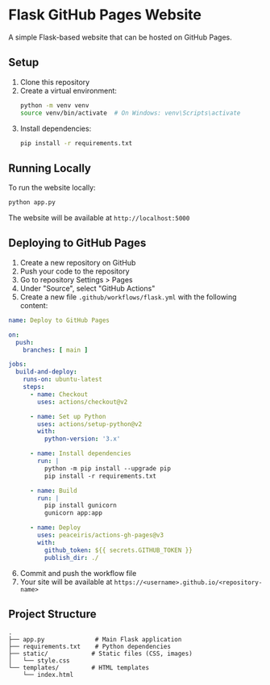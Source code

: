 # Flask GitHub Pages Website

A simple Flask-based website that can be hosted on GitHub Pages.

## Setup

1. Clone this repository
2. Create a virtual environment:
   ```bash
   python -m venv venv
   source venv/bin/activate  # On Windows: venv\Scripts\activate
   ```
3. Install dependencies:
   ```bash
   pip install -r requirements.txt
   ```

## Running Locally

To run the website locally:
```bash
python app.py
```
The website will be available at `http://localhost:5000`

## Deploying to GitHub Pages

1. Create a new repository on GitHub
2. Push your code to the repository
3. Go to repository Settings > Pages
4. Under "Source", select "GitHub Actions"
5. Create a new file `.github/workflows/flask.yml` with the following content:

```yaml
name: Deploy to GitHub Pages

on:
  push:
    branches: [ main ]

jobs:
  build-and-deploy:
    runs-on: ubuntu-latest
    steps:
      - name: Checkout
        uses: actions/checkout@v2

      - name: Set up Python
        uses: actions/setup-python@v2
        with:
          python-version: '3.x'

      - name: Install dependencies
        run: |
          python -m pip install --upgrade pip
          pip install -r requirements.txt

      - name: Build
        run: |
          pip install gunicorn
          gunicorn app:app

      - name: Deploy
        uses: peaceiris/actions-gh-pages@v3
        with:
          github_token: ${{ secrets.GITHUB_TOKEN }}
          publish_dir: ./
```

6. Commit and push the workflow file
7. Your site will be available at `https://<username>.github.io/<repository-name>`

## Project Structure

```
.
├── app.py              # Main Flask application
├── requirements.txt    # Python dependencies
├── static/            # Static files (CSS, images)
│   └── style.css
└── templates/         # HTML templates
    └── index.html
``` 